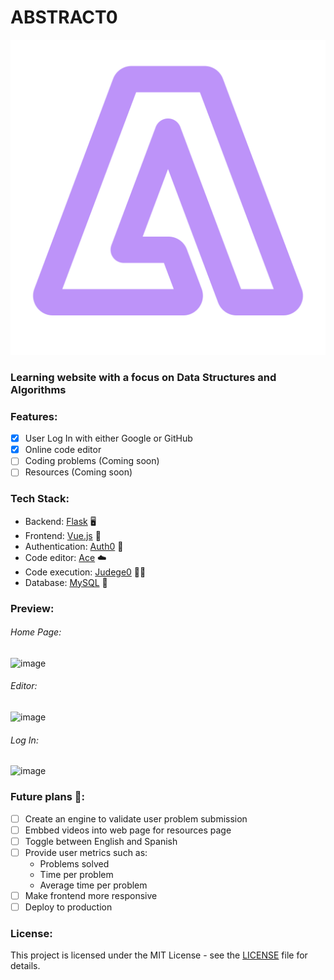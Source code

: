 # ABSTRACT0 

![abstract0](./client/src/assets/logo.svg)

### Learning website with a focus on Data Structures and Algorithms

### Features:
- [X] User Log In with either Google or GitHub
- [x] Online code editor
- [ ] Coding problems (Coming soon)
- [ ] Resources (Coming soon)

### Tech Stack:
- Backend: [Flask](https://flask.palletsprojects.com/en/3.0.x/) 🖥️
- Frontend: [Vue.js](https://vuejs.org/) 📑
- Authentication: [Auth0](https://auth0.com/) 🔐
- Code editor: [Ace](https://ace.c9.io/) ☁️
- Code execution: [Judege0](https://judge0.com/) 🧑‍⚖️
- Database: [MySQL](https://www.mysql.com/) 🐬

### Preview:

###### Home Page:
![image](https://github.com/messiel12pr/Abstract0/assets/95717805/ca92de33-027e-4cc2-839f-af7a843bd655)

###### Editor:
![image](https://github.com/messiel12pr/Abstract0/assets/95717805/ff5bb105-0dbb-4c7e-83a4-a46adafe687f)

###### Log In:
![image](https://github.com/messiel12pr/Abstract0/assets/95717805/c0b3aa76-3f7b-4284-a2a9-f33612df5de0)

### Future plans 🚀:
- [ ] Create an engine to validate user problem submission
- [ ] Embbed videos into web page for resources page
- [ ] Toggle between English and Spanish
- [ ] Provide user metrics such as:
    - Problems solved
    - Time per problem
    - Average time per problem
- [ ] Make frontend more responsive  
- [ ] Deploy to production

### License:
This project is licensed under the MIT License - see the [LICENSE](LICENSE) file for details.
